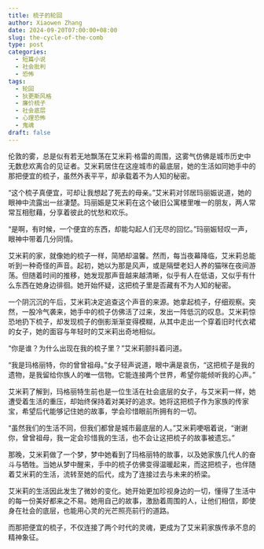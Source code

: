 ```yaml
---
title: 梳子的轮回
author: Xiaowen Zhang
date: 2024-09-20T07:00:00+08:00
slug: the-cycle-of-the-comb
type: post
categories:
  - 短篇小说
  - 社会批判
  - 恐怖
tags:
  - 轮回
  - 狄更斯风格
  - 廉价梳子
  - 社会底层
  - 心理恐怖
  - 鬼魂
draft: false
---
```


伦敦的雾，总是似有若无地飘荡在艾米莉·格雷的周围，这雾气仿佛是城市历史中无数悲欢离合的见证者。艾米莉居住在这座城市的最底层，她的生活如同她手中的那把便宜的梳子，虽然外表平平，却承载着不为人知的秘密。

“这个梳子真便宜，可却让我想起了死去的母亲。”艾米莉对邻居玛丽娠说道，她的眼神中流露出一丝凄楚。玛丽娠是艾米莉在这个破旧公寓楼里唯一的朋友，两人常常互相慰藉，分享着彼此的忧愁和欢乐。

“是啊，有时候，一个便宜的东西，却能勾起人们无尽的回忆。”玛丽娠轻叹一声，眼神中带着几分同情。

艾米莉的家，就像她的梳子一样，简陋却温馨。然而，每当夜幕降临，艾米莉总能听到一种奇怪的声音。起初，她以为那是风声，或是隔壁老妇人养的猫咪在夜间游荡。但随着时间的推移，她发现那声音越来越清晰，似乎有人在低语，又似乎有什么东西在她身边徘徊。她开始怀疑，这把梳子里是否藏有不为人知的秘密。

一个阴沉沉的午后，艾米莉决定追查这个声音的来源。她拿起梳子，仔细观察。突然，一股冷气袭来，她手中的梳子仿佛活了过来，发出一阵低沉的叹息。艾米莉惊恐地扔下梳子，却发现梳子的倒影渐渐变得模糊，从其中走出一个穿着旧时代衣裙的女子，她的面容与年轻时的艾米莉出奇地相似。

“你是谁？为什么出现在我的梳子里？”艾米莉颤抖着问道。

“我是玛格丽特，你的曾曾祖母。”女子轻声说道，眼中满是哀伤，“这把梳子是我的遗物，是我留给你族人的唯一信物。它能连接两个世界，希望你能倾听我的心声。”

艾米莉了解到，玛格丽特生前也是一位生活在社会底层的女子，与艾米莉一样，她遭受着生活的重压，却始终保持着对美好的追求。她将这把梳子作为家族的传家宝，希望后代能够记住她的故事，学会珍惜眼前所拥有的一切。

“虽然我们的生活不同，但我们都曾是城市最底层的人。”艾米莉哽咽着说，“谢谢你，曾曾祖母，我一定会珍惜我的生活，也不会让这把梳子的故事被遗忘。”

那晚，艾米莉做了一个梦，梦中她看到了玛格丽特的故事，以及她家族几代人的奋斗与牺牲。当她从梦中醒来，手中的梳子仿佛变得温暖起来，而这把梳子，也伴随着艾米莉的生活，流转至她的后代，成为了连接过去与未来的桥梁。

艾米莉的生活因此发生了微妙的变化。她开始更加珍视身边的一切，懂得了生活中的每一份美好都来之不易。她用自己的故事，激励着周围的人，让他们相信，即使身在社会的底层，也能用心灵的光芒照亮前行的道路。

而那把便宜的梳子，不仅连接了两个时代的灵魂，更成为了艾米莉家族传承不息的精神象征。